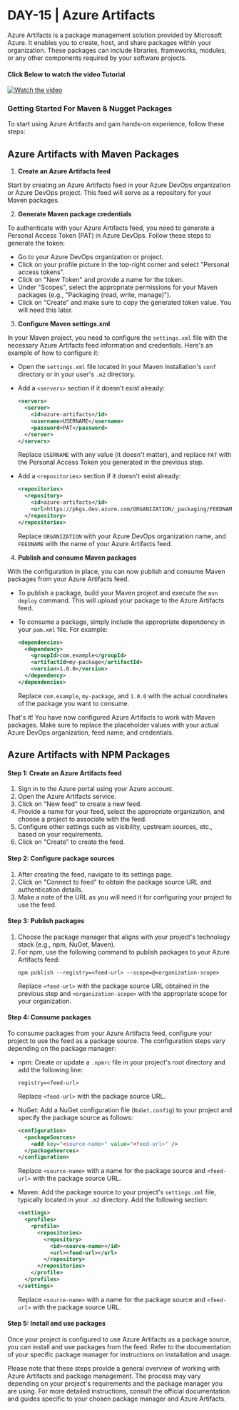 # DAY-15 | Azure Artifacts

Azure Artifacts is a package management solution provided by Microsoft Azure. It enables you to create, host, and share packages within your organization. These packages can include libraries, frameworks, modules, or any other components required by your software projects.

#### Click Below to watch the video Tutorial
[![Watch the video](https://img.youtube.com/vi/tiP-Z1jPax0/0.jpg)](https://www.youtube.com/watch?v=tiP-Z1jPax0)

### Getting Started For Maven & Nugget Packages

To start using Azure Artifacts and gain hands-on experience, follow these steps:

## Azure Artifacts with Maven Packages

1. **Create an Azure Artifacts feed**

Start by creating an Azure Artifacts feed in your Azure DevOps organization or Azure DevOps project. This feed will serve as a repository for your Maven packages.

2. **Generate Maven package credentials**

To authenticate with your Azure Artifacts feed, you need to generate a Personal Access Token (PAT) in Azure DevOps. Follow these steps to generate the token:

   - Go to your Azure DevOps organization or project.
   - Click on your profile picture in the top-right corner and select "Personal access tokens".
   - Click on "New Token" and provide a name for the token.
   - Under "Scopes", select the appropriate permissions for your Maven packages (e.g., "Packaging (read, write, manage)").
   - Click on "Create" and make sure to copy the generated token value. You will need this later.

3. **Configure Maven settings.xml**

In your Maven project, you need to configure the `settings.xml` file with the necessary Azure Artifacts feed information and credentials. Here's an example of how to configure it:

   - Open the `settings.xml` file located in your Maven installation's `conf` directory or in your user's `.m2` directory.
   - Add a `<servers>` section if it doesn't exist already:
   
     ```xml
     <servers>
       <server>
         <id>azure-artifacts</id>
         <username>USERNAME</username>
         <password>PAT</password>
       </server>
     </servers>
     ```
     
     Replace `USERNAME` with any value (it doesn't matter), and replace `PAT` with the Personal Access Token you generated in the previous step.

   - Add a `<repositories>` section if it doesn't exist already:

     ```xml
     <repositories>
       <repository>
         <id>azure-artifacts</id>
         <url>https://pkgs.dev.azure.com/ORGANIZATION/_packaging/FEEDNAME/maven/v1</url>
       </repository>
     </repositories>
     ```
     
     Replace `ORGANIZATION` with your Azure DevOps organization name, and `FEEDNAME` with the name of your Azure Artifacts feed.

4. **Publish and consume Maven packages**

With the configuration in place, you can now publish and consume Maven packages from your Azure Artifacts feed.

   - To publish a package, build your Maven project and execute the `mvn deploy` command. This will upload your package to the Azure Artifacts feed.
   
   - To consume a package, simply include the appropriate dependency in your `pom.xml` file. For example:

     ```xml
     <dependencies>
       <dependency>
         <groupId>com.example</groupId>
         <artifactId>my-package</artifactId>
         <version>1.0.0</version>
       </dependency>
     </dependencies>
     ```

     Replace `com.example`, `my-package`, and `1.0.0` with the actual coordinates of the package you want to consume.

That's it! You have now configured Azure Artifacts to work with Maven packages. Make sure to replace the placeholder values with your actual Azure DevOps organization, feed name, and credentials.

## Azure Artifacts with NPM Packages

#### Step 1: Create an Azure Artifacts feed

1. Sign in to the Azure portal using your Azure account.
2. Open the Azure Artifacts service.
3. Click on "New feed" to create a new feed.
4. Provide a name for your feed, select the appropriate organization, and choose a project to associate with the feed.
5. Configure other settings such as visibility, upstream sources, etc., based on your requirements.
6. Click on "Create" to create the feed.

#### Step 2: Configure package sources

1. After creating the feed, navigate to its settings page.
2. Click on "Connect to feed" to obtain the package source URL and authentication details.
3. Make a note of the URL as you will need it for configuring your project to use the feed.

#### Step 3: Publish packages

1. Choose the package manager that aligns with your project's technology stack (e.g., npm, NuGet, Maven).
2. For npm, use the following command to publish packages to your Azure Artifacts feed:
   ```
   npm publish --registry=<feed-url> --scope=@<organization-scope>
   ```
   Replace `<feed-url>` with the package source URL obtained in the previous step and `<organization-scope>` with the appropriate scope for your organization.

#### Step 4: Consume packages

To consume packages from your Azure Artifacts feed, configure your project to use the feed as a package source. The configuration steps vary depending on the package manager:

- npm: Create or update a `.npmrc` file in your project's root directory and add the following line:
  ```
  registry=<feed-url>
  ```
  Replace `<feed-url>` with the package source URL.

- NuGet: Add a NuGet configuration file (`NuGet.config`) to your project and specify the package source as follows:
  ```xml
  <configuration>
    <packageSources>
      <add key="<source-name>" value="<feed-url>" />
    </packageSources>
  </configuration>
  ```
  Replace `<source-name>` with a name for the package source and `<feed-url>` with the package source URL.

- Maven: Add the package source to your project's `settings.xml` file, typically located in your `.m2` directory. Add the following section:
  ```xml
  <settings>
    <profiles>
      <profile>
        <repositories>
          <repository>
            <id><source-name></id>
            <url><feed-url></url>
          </repository>
        </repositories>
      </profile>
    </profiles>
  </settings>
  ```
  Replace `<source-name>` with a name for the package source and `<feed-url>` with the package source URL.

#### Step 5: Install and use packages

Once your project is configured to use Azure Artifacts as a package source, you can install and use packages from the feed. Refer to the documentation of your specific package manager for instructions on installation and usage.

Please note that these steps provide a general overview of working with Azure Artifacts and package management. The process may vary depending on your project's requirements and the package manager you are using. For more detailed instructions, consult the official documentation and guides specific to your chosen package manager and Azure Artifacts.
